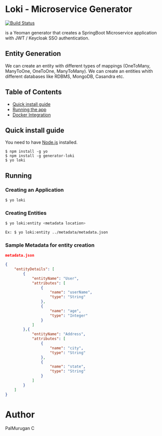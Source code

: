 # Loki - Microservice Generator
[![Build Status](https://travis-ci.org/joemccann/dillinger.svg?branch=master)]()

is a Yeoman generator that creates a SpringBoot Microservice application with JWT / Keycloak SSO authentication.

## Entity Generation

We can create an entity with different types of mappings (OneToMany, ManyToOne, OneToOne, ManyToMany). We can create an entities whith different databases like RDBMS, MongoDB, Casandra etc.

## Table of Contents

- [Quick install guide](#quick-install-guide)
- [Running the app](#running)
- [Docker Integration](#docker)

## Quick install guide

You need to have [Node.js](https://nodejs.org) installed.

	$ npm install -g yo
	$ npm install -g generator-loki
	$ yo loki

## Running

### Creating an Application
```sh
$ yo loki 
```

### Creating Entities
```sh
$ yo loki:entity <metadata location>

Ex: $ yo loki:entity ../metadata/metadata.json
```

### Sample Metadata for entity creation
```json
metadata.json

{
    "entityDetails": [
        {
            "entityName": "User",
            "attributes": [
                {
                    "name": "userName",
                    "type": "String"
                },
                {
                    "name": "age",
                    "type": "Integer"
                }
            ]
        },{
            "entityName": "Address",
            "attributes": [
                {
                    "name": "city",
                    "type": "String"
                },
                {
                    "name": "state",
                    "type": "String"
                }
            ]
        }
    ]
}
```

# Author
PalMurugan C